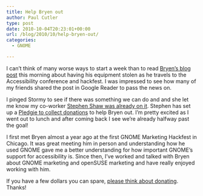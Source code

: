 ```yaml
---
title: Help Bryen out
author: Paul Cutler
type: post
date: 2010-10-04T20:23:01+00:00
url: /blog/2010/10/help-bryen-out/
categories:
  - GNOME

---
```

I can&#8217;t think of many worse ways to start a week than to read [Bryen&#8217;s blog post][1] this morning about having his equipment stolen as he travels to the Accessibility conference and hackfest. I was impressed to see how many of my friends shared the post in Google Reader to pass the news on.

I pinged Stormy to see if there was something we can do and and she let me know my co-worker [Stephen Shaw was already on it][2]. Stephen has set up a [Pledgie to collect donations][3] to help Bryen out. I&#8217;m pretty excited as I went out to lunch and after coming back I see we&#8217;re already halfway past the goal!

I first met Bryen almost a year ago at the first GNOME Marketing Hackfest in Chicago. It was great meeting him in person and understanding how he used GNOME gave me a better understanding for how important GNOME&#8217;s support for accessibility is. Since then, I&#8217;ve worked and talked with Bryen about GNOME marketing and openSUSE marketing and have really enjoyed working with him.

If you have a few dollars you can spare, [please think about donating][3]. Thanks!

 [1]: http://www.bryen.com/still-devastated/
 [2]: http://www.decriptor.com/2010/10/04/someone-in-need/
 [3]: http://pledgie.com/campaigns/13645